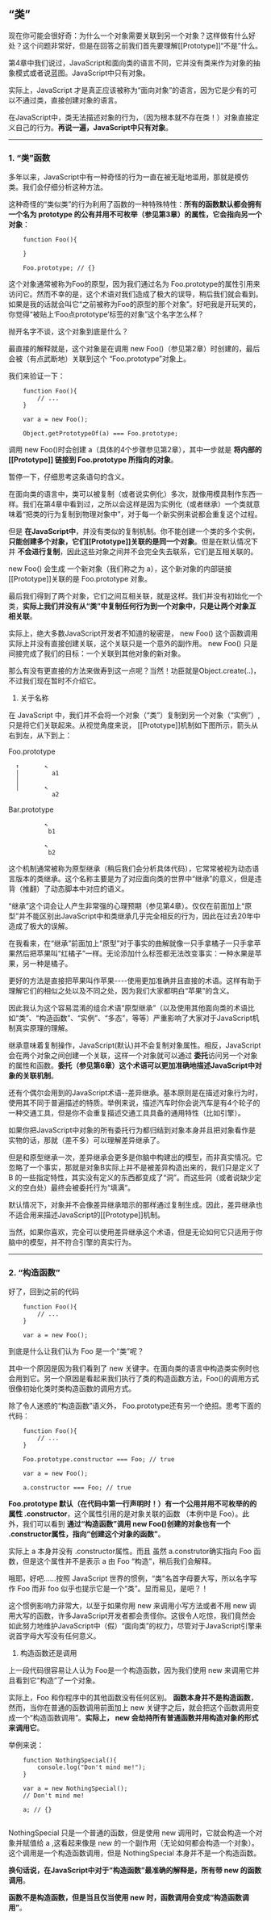 ## “类”

现在你可能会很好奇：为什么一个对象需要关联到另一个对象？这样做有什么好处？这个问题非常好，但是在回答之前我们首先要理解[[Prototype]]“不是”什么。

第4章中我们说过，JavaScript和面向类的语言不同，它并没有类来作为对象的抽象模式或者说蓝图。JavaScript中只有对象。

实际上，JavaScript 才是真正应该被称为“面向对象”的语言，因为它是少有的可以不通过类，直接创建对象的语言。

在JavaScript中，类无法描述对象的行为，（因为根本就不存在类！）对象直接定义自己的行为。**再说一遍，JavaScript中只有对象**。

----------------------------

### 1. “类”函数

多年以来，JavaScript中有一种奇怪的行为一直在被无耻地滥用，那就是模仿类。我们会仔细分析这种方法。

这种奇怪的“类似类”的行为利用了函数的一种特殊特性：**所有的函数默认都会拥有一个名为 prototype 的公有并用不可枚举（参见第3章）的属性，它会指向另一个对象**：

```
    function Foo(){

    }

    Foo.prototype; // {}
```

这个对象通常被称为Foo的原型，因为我们通过名为 Foo.prototype的属性引用来访问它。然而不幸的是，这个术语对我们造成了极大的误导，稍后我们就会看到。如果是我的话就会叫它“之前被称为Foo的原型的那个对象”。好吧我是开玩笑的，你觉得“被贴上‘Foo点prototype’标签的对象”这个名字怎么样？

抛开名字不谈，这个对象到底是什么？

最直接的解释就是，这个对象是在调用 new Foo()（参见第2章）时创建的，最后会被（有点武断地）关联到这个 “Foo.prototype”对象上。

我们来验证一下：

```
    function Foo(){
        // ...
    }

    var a = new Foo();

    Object.getPrototypeOf(a) === Foo.prototype;
```

调用 new Foo()时会创建 a（具体的4个步骤参见第2章），其中一步就是 **将内部的 [[Prototype]] 链接到 Foo.prototype 所指向的对象**。

暂停一下，仔细思考这条语句的含义。

在面向类的语言中，类可以被复制（或者说实例化）多次，就像用模具制作东西一样。我们在第4章中看到过，之所以会这样是因为实例化（或者继承）一个类就意味着“把类的行为复制到物理对象中”，对于每一个新实例来说都会重复这个过程。

但是 **在JavaScript中**，并没有类似的复制机制。你不能创建一个类的多个实例，**只能创建多个对象，它们[[Prototype]]关联的是同一个对象**。但是在默认情况下并 **不会进行复制**，因此这些对象之间并不会完全失去联系，它们是互相关联的。

new Foo() 会生成 一个新对象（我们称之为 a），这个新对象的内部链接[[Prototype]]关联的是 Foo.prototype 对象。

最后我们得到了两个对象，它们之间互相关联，就是这样。我们并没有初始化一个类，**实际上我们并没有从“类”中复制任何行为到一个对象中，只是让两个对象互相关联**。

实际上，绝大多数JavaScript开发者不知道的秘密是， new Foo() 这个函数调用实际上并没有直接创建关联，这个关联只是一个意外的副作用。 new Foo() 只是间接完成了我们的目标：一个关联到其他对象的新对象。

那么有没有更直接的方法来做寿到这一点呢？当然！功臣就是Object.create(..)，不过我们现在暂时不介绍它。


1. 关于名称

在 JavaScript 中，我们并不会将一个对象（“类”）复制到另一个对象（“实例”）, 只是将它们关联起来。从视觉角度来说， [[Prototype]]机制如下图所示，箭头从右到左，从下到上：


Foo.prototype
     
      ↑       ↖  
      │         a1
      │
      │       ↖ 
                a2  

Bar.prototype

              ↖
               b1
 
              ↖ 
               b2  


这个机制通常被称为原型继承（稍后我们会分析具体代码），它常常被视为动态语言版本的类继承。这个名称主要是为了对应面向类的世界中“继承”的意义，但是违背（推翻）了动态脚本中对应的语义。

“继承”这个词会让人产生非常强的心理预期（参见第4章）。仅仅在前面加上“原型”并不能区别出JavaScript中和类继承几乎完全相反的行为，因此在过去20年中造成了极大的误解。

在我看来，在“继承”前面加上“原型”对于事实的曲解就像一只手拿橘子一只手拿苹果然后把苹果叫“红橘子”一样。无论添加什么标签都无法改变事实：一种水果是苹果，另一种是橘子。

更好的方法是直接把苹果叫作苹果----使用更加准确并且直接的术语。这样有助于理解它们的相似之处以及不同之处，因为我们大家都明白“苹果”的含义。

因此我认为这个容易混淆的组合术语“原型继承”（以及使用其他面向类的术语比如“类”、“构造函数”、“实例”、“多态”，等等）严重影响了大家对于JavaScript机制真实原理的理解。

继承意味着复制操作，JavaScript(默认)并不会复制对象属性。相反，JavaScript 会在两个对象之间创建一个关联，这样一个对象就可以通过 **委托**访问另一个对象的属性和函数。**委托（参见第6章）这个术语可以更加准确地描述JavaScript中对象的关联机制**。

还有个偶尔会用到的JavaScript术语--差异继承。基本原则是在描述对象行为时，使用其不同于普遍描述的特质。举例来说，描述汽车时你会说汽车是有4个轮子的一种交通工具，但是你不会重复描述交通工具具备的通用特性（比如引擎）。

如果你把JavaScript中对象的所有委托行为都归结到对象本身并且把对象看作是实物的话，那就（差不多）可以理解差异继承了。

但是和原型继承一次，差异继承会更多是你脑中构建出的模型，而非真实情况。它忽略了一个事实，那就是对象B实际上并不是被差异构造出来的，我们只是定义了B 的一些指定特性，其实没有定义的东西都变成了“洞”。而这些洞（或者说缺少定义的空白处）最终会被委托行为“填满”。

默认情况下，对象并不会像差异继承暗示的那样通过复制生成。因此，差异继承也不适合用来描述JavaScript的[[Prototype]]机制。

当然，如果你喜欢，完全可以使用差异继承这个术语，但是无论如何它只适用于你脑中的模型，并不符合引擎的真实行为。


----------------------------

### 2. “构造函数”

好了，回到之前的代码

```
    function Foo(){
        // ...
    }

    var a = new Foo();

```

到底是什么让我们认为 Foo 是一个“类”呢？

其中一个原因是因为我们看到了 new 关键字。在面向类的语言中构造类实例时也会用到它。另一个原因是看起来我们执行了类的构造函数方法，Foo()的调用方式很像初始化类时类构造函数的调用方式。

除了令人迷惑的“构造函数”语义外， Foo.prototype还有另一个绝招。思考下面的代码：

```
    function Foo(){
        // ...
    }
    
    Foo.prototype.constructor === Foo; // true

    var a = new Foo();

    a.constructor === Foo; // true

```

**Foo.prototype 默认（在代码中第一行声明时！）有一个公用并用不可枚举的的属性 .constructor**，这个属性引用的是对象关联的函数
（本例中是 Foo）。此外，我们可以看到 **通过“构造函数”调用 new Foo()创建的对象也有一个 .constructor属性，指向“创建这个对象的函数”**。

实际上 a 本身并没有 .constructor属性。而且 虽然 a.construtor确实指向 Foo 函数，但是这个属性并不是表示 a 由 Foo “构造”，稍后我们会解释。

哦耶，好吧......按照 JavaScript 世界的惯例，“类”名首字母要大写，所以名字写作 Foo 而非 foo 似乎也提示它是一个“类”。显而易见，是吧？！

这个惯例影响力非常大，以至于如果你用 new 来调用小写方法或者不用 new 调用大写的函数，许多JavaScript开发者都会责怪你。这很令人吃惊，我们竟然会如此努力地维护JavaScript中（假）“面向类”的权力，尽管对于JavaScript引擎来说首字母大写没有任何意义。

1. 构造函数还是调用

上一段代码很容易让人认为 Foo是一个构造函数，因为我们使用 new 来调用它并且看到它“构造”了一个对象。

实际上，Foo 和你程序中的其他函数没有任何区别。 **函数本身并不是构造函数**，然而，当你在普通的函数调用前面加上 new 关键字之后，就会把这个函数调用变成一个“构造函数调用”。**实际上， new 会劫持所有普通函数并用构造对象的形式来调用它**。

举例来说：

```
    function NothingSpecial(){
        console.log("Don't mind me!");
    }

    var a = new NothingSpecial();
    // Don't mind me!

    a; // {}
    
```

NothingSpecial 只是一个普通的函数，但是使用 new 调用时，它就会构造一个对象并赋值给 a ,这看起来像是 new 的一个副作用（无论如何都会构造一个对象）。这个调用是一个构造函数调用，但是 NothingSpecial 本身并不是一个构造函数。

**换句话说，在JavaScript中对于“构造函数”最准确的解释是，所有带 new 的函数调用**。

**函数不是构造函数，但是当且仅当使用 new 时，函数调用会变成“构造函数调用”**。

